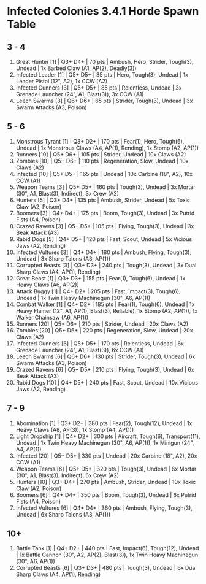 # Infected Colonies 3.4.1 Horde Spawn Table

## 3 - 4

1. Great Hunter [1] | Q3+ D4+ | 70 pts | Ambush, Hero, Strider, Tough(3), Undead | 1x Barbed Claw (A1, AP(2), Deadly(3))
1. Infected Leader [1] | Q5+ D5+ | 35 pts | Hero, Tough(3), Undead | 1x Leader Pistol (12", A2), 1x CCW (A2)
1. Infected Gunners [3] | Q5+ D5+ | 85 pts | Relentless, Undead | 3x Grenade Launcher (24", A1, Blast(3)), 3x CCW (A1)
1. Leech Swarms [3] | Q6+ D6+ | 65 pts | Strider, Tough(3), Undead | 3x Swarm Attacks (A3, Poison)

## 5 - 6

1. Monstrous Tyrant [1] | Q3+ D2+ | 170 pts | Fear(1), Hero, Tough(6), Undead | 1x Monstrous Claws (A4, AP(1), Rending), 1x Stomp (A2, AP(1))
1. Runners [10] | Q5+ D6+ | 105 pts | Strider, Undead | 10x Claws (A2)
1. Zombies [10] | Q5+ D6+ | 110 pts | Regeneration, Slow, Undead | 10x Claws (A2)
1. Infected [10] | Q5+ D5+ | 165 pts | Undead | 10x Carbine (18", A2), 10x CCW (A1)
1. Weapon Teams [3] | Q5+ D5+ | 160 pts | Tough(3), Undead | 3x Mortar (30", A1, Blast(3), Indirect), 3x Crew (A2)
1. Hunters [5] | Q3+ D4+ | 135 pts | Ambush, Strider, Undead | 5x Toxic Claw (A2, Poison)
1. Boomers [3] | Q4+ D4+ | 175 pts | Boom, Tough(3), Undead | 3x Putrid Fists (A4, Poison)
1. Crazed Ravens [3] | Q5+ D5+ | 105 pts | Flying, Tough(3), Undead | 3x Beak Attack (A3)
1. Rabid Dogs [5] | Q4+ D5+ | 120 pts | Fast, Scout, Undead | 5x Vicious Jaws (A2, Rending)
1. Infected Vultures [3] | Q4+ D4+ | 180 pts | Ambush, Flying, Tough(3), Undead | 3x Sharp Talons (A3, AP(1))
1. Corrupted Beasts [3] | Q3+ D3+ | 240 pts | Tough(3), Undead | 3x Dual Sharp Claws (A4, AP(1), Rending)
1. Great Beast [1] | Q3+ D3+ | 155 pts | Fear(1), Tough(6), Undead | 1x Heavy Claws (A6, AP(2))
1. Attack Buggy [1] | Q4+ D2+ | 205 pts | Fast, Impact(3), Tough(6), Undead | 1x Twin Heavy Machinegun (30", A6, AP(1))
1. Combat Walker [1] | Q4+ D2+ | 185 pts | Fear(1), Tough(6), Undead | 1x Heavy Flamer (12", A1, AP(1), Blast(3), Reliable), 1x Stomp (A2, AP(1)), 1x Walker Chainsaw (A6, AP(1))
1. Runners [20] | Q5+ D6+ | 210 pts | Strider, Undead | 20x Claws (A2)
1. Zombies [20] | Q5+ D6+ | 220 pts | Regeneration, Slow, Undead | 20x Claws (A2)
1. Infected Gunners [6] | Q5+ D5+ | 170 pts | Relentless, Undead | 6x Grenade Launcher (24", A1, Blast(3)), 6x CCW (A1)
1. Leech Swarms [6] | Q6+ D6+ | 130 pts | Strider, Tough(3), Undead | 6x Swarm Attacks (A3, Poison)
1. Crazed Ravens [6] | Q5+ D5+ | 210 pts | Flying, Tough(3), Undead | 6x Beak Attack (A3)
1. Rabid Dogs [10] | Q4+ D5+ | 240 pts | Fast, Scout, Undead | 10x Vicious Jaws (A2, Rending)

## 7 - 9

1. Abomination [1] | Q3+ D2+ | 380 pts | Fear(2), Tough(12), Undead | 1x Heavy Claws (A8, AP(3)), 1x Stomp (A4, AP(1))
1. Light Dropship [1] | Q4+ D2+ | 300 pts | Aircraft, Tough(6), Transport(11), Undead | 1x Twin Heavy Machinegun (30", A6, AP(1)), 1x Minigun (24", A4, AP(1))
1. Infected [20] | Q5+ D5+ | 330 pts | Undead | 20x Carbine (18", A2), 20x CCW (A1)
1. Weapon Teams [6] | Q5+ D5+ | 320 pts | Tough(3), Undead | 6x Mortar (30", A1, Blast(3), Indirect), 6x Crew (A2)
1. Hunters [10] | Q3+ D4+ | 270 pts | Ambush, Strider, Undead | 10x Toxic Claw (A2, Poison)
1. Boomers [6] | Q4+ D4+ | 350 pts | Boom, Tough(3), Undead | 6x Putrid Fists (A4, Poison)
1. Infected Vultures [6] | Q4+ D4+ | 360 pts | Ambush, Flying, Tough(3), Undead | 6x Sharp Talons (A3, AP(1))

## 10+

1. Battle Tank [1] | Q4+ D2+ | 440 pts | Fast, Impact(6), Tough(12), Undead | 1x Battle Cannon (30", A2, AP(2), Blast(3)), 1x Twin Heavy Machinegun (30", A6, AP(1))
1. Corrupted Beasts [6] | Q3+ D3+ | 480 pts | Tough(3), Undead | 6x Dual Sharp Claws (A4, AP(1), Rending)